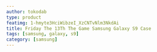 ```yaml
---
author: tokodab
type: product
featimg: 1-hmyte3HciWibzeI_XzCNTvNlm3NkdAi
title: Friday The 13Th The Game Samsung Galaxy S9 Case
tags: [samsung, galaxy, s9]
category: [samsung]
---
```

